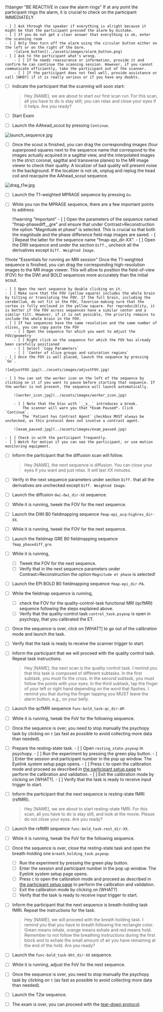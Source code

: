 
!!!danger "BE REACTIVE in case the alarm rings"
    If at any point the participant rings the alarm, it is crucial to check on the participant IMMEDIATELY.

    - [ ] Ask through the speaker if everything is alright because it might be that the participant pressed the alarm by mistake.
    - [ ] If you do not get a clear answer that everything is ok, enter the scanning room 
    - [ ] Only then turn off the alarm using the circular button either on the left or on the right of the bore.
        ![alarm_button](../assets/images/alarm_button.png)
    - [ ] Ask to the participant what's wrong. 
        - [ ] If he needs reassurance or information, provide it and confirm he can continue the scanning session. However, if you cannot communicate efficiently, take the participant out of the scanner.
        - [ ] If the participant does not feel well, provide assistance or call [WHO?] if it is really serious or if you have any doubts.

- [ ] Indicate the participant that the scanning will soon start:

    > Hey [NAME], we are about to start our first scan run.
    > For this scan, all you have to do is stay still; you can relax and close your eyes if it helps.
    > Are you ready?

- [ ] Start Exam
- [ ] Launch the AAhead_scout by pressing `Continue`.

![launch_sequence.jpg](../assets/images/launch_sequence.jpg)

- [ ] Once the scout is finished, you can drag the corresponding images (four superposed squares next to the sequence name that correspond to the images actually acquired in a sagittal view, and the interpolated images in the strict coronal, sagittal and transverse planes) to the MR image viewer to check their quality. A localizer of bad quality will present noise in the background. If the localizer is not ok, unplug and replug the head coil and reacquire the AAhead_scout sequence.

![drag_t1w.jpg](../assets/images/drag_t1w.jpg)

- [ ] Launch the T1-weighted MPRAGE sequence by pressing `Go`.
- [ ] While you run the MPRAGE sequence, there are a few important points to address:


    !!!warning "Important"
        - [ ] Open the parameters of the sequence named "fmap-phasediff__gre" and ensure that under Contrast>Reconstruction the option "Magnitude et phase" is selected. This is crucial so that both the magnitude and the phase difference field map images are saved.
        - [ ] Repeat the latter for the sequence name "fmap-epi_dir-XX".
        - [ ] Open the DWI sequence and under the section `Diff.`, uncheck all the derivatives except `Diff. Weighted Image`.

!!!note "Essentials for running an MRI session"
    Once the T1-weighted sequence is finished, you can drag the corresponding high-resolution images to the MR image viewer. This will allow to position the field-of-view (FOV) for the DWI and BOLD sequences more accurately than the initial scout.
        
    - [ ] Open the next sequence by double clicking on it.
    - [ ] Make sure that the FOV (yellow square) includes the whole brain by tilting or translating the FOV. If the full brain, including the cerebellum, do not fit in the FOV, favorise making sure that the cortex is fully enclosed in the yellow square. For reproduciblity, it is better if the FOV across sequences have a similar center and a similar tilt. However, if it is not possible, the priority remains to include the whole brain in the FOV. 
    - [ ] If two sequences have the same resolution and the same number of slices, you can copy paste the FOV
        - [ ] Open the sequence for which you want to adjust the FOV/geometry
        - [ ] Right click on the sequence for which the FOV has already been carefully positioned
        - [ ] Select `Copy Parameters`
        - [ ] `Center of slice groups and saturation regions`
    - [ ] Once the FOV is well placed, launch the sequence by pressing `Go`.

    ![adjustFOV.jpg](../assets/images/adjustFOV.jpg)

    - [ ] You can set the worker icon on the left of the sequence by clicking on it if you want to pause before starting that sequence. If the worker is not present, the sequence will launch automatically.

        ![worker_icon.jpg](../assets/images/worker_icon.jpg)

        - [ ] Note that the bloc with `__x__` introduces a break.
            The scanner will warn you that *Exam Paused*. Click `Continue`.
            The `Patient has Contrast Agent` checkbox MUST always be unchecked, as this protocol does not involve a contrast agent.

        ![exam_paused.jpg](../assets/images/exam_paused.jpg)

    - [ ] Check in with the participant frequently.
    - [ ] Watch for motion if you can see the participant, or use motion monitoring equipment.

- [ ] Inform the participant that the diffusion scan will follow.

    > Hey [NAME], the next sequence is diffusion. You can close your eyes if you want and just relax.
    > It will last XX minutes.

- [ ] Verify in the next sequence parameters under section `Diff.` that all the derivatives are unchecked except `Diff. Weighted Image`.
- [ ] Launch the diffusion `dwi-dwi_dir-XX` sequence.
- [ ] While it is running, tweek the FOV for the next sequence.
- [ ] Launch the DWI B0 fieldmapping sequence `fmap-epi_acq-highres_dir-XX`.
- [ ] While it is running, tweek the FOV for the next sequence.
- [ ] Launch the fieldmap GRE B0 fieldmapping sequence `fmap_phasediff_gre`.
- [ ] While it is running, 
    - [ ] Tweek the FOV for the next sequence.
    - [ ] Verify that in the next sequence parameters under Contrast>Reconstruction the option `Magnitude et phase` is selected!
- [ ] Launch the EPI BOLD B0 fieldmapping sequence `fmap-epi_dir-PA`. 
- [ ] While the fieldmap sequence is running,
    - [ ] check the FOV for the quality-control-task functional MRI (qcfMRI) sequence following the steps explained above.
    - [ ] Verify that the quality-control task `control_task.psyexp` is open in psychopy, that you calibrated the ET.
- [ ] Once the sequence is over, click on [WHAT?] to go out of the calibration mode and launch the task. 
- [ ] Verify that the task is ready to receive the scanner trigger to start.
- [ ] Inform the participant that we will proceed with the quality control task. Repeat task instructions.

    > Hey [NAME], the next scan is the quality control task.
    > I remind you that this task is composed of different subtasks.
    > In the first subtask, you must fix the cross.
    > In the second subtask, you must follow the points with your eyes. 
    > In the third subtask, tap the finger of your left or right hand depending on the word that flashes.
    > I remind you that during the finger tapping you MUST leave the alarm button, e.g., on your belly.

- [ ] Launch the qcfMRI sequence `func-bold_task-qc_dir-AP`.
- [ ] While it is running, tweak the FoV for the following sequence.
- [ ] Once the sequence is over, you need to stop manually the psychopy task by clicking on `t` (as fast as possible to avoid collecting more data than needed).
- [ ] Prepare the resting-state task.
        - [ ] Open `resting_state.psyexp` in psychopy.
        - [ ] Run the experiment by pressing the green play button. 
        - [ ] Enter the session and participant number in the pop up window. The Eyelink system setup page opens.
        - [ ] Press `C` to open the calibration mode and proceed as described in [the participant setup page](./participant-prep.md) to perform the calibration and validation.
        - [ ] Exit the calibration mode by clicking on [WHAT?].
        - [ ] Verify that the task is ready to receive input trigger to start.
- [ ] Inform the participant that the next sequence is resting-state fMRI (rsfMRI).

    > Hey [NAME], we are about to start resting-state fMRI.
    > For this scan, all you have to do is stay still, and look at the movie.
    > Please do not close your eyes.
    > Are you ready?

- [ ] Launch the rsfMRI sequence `func-bold_task-rest_dir-XX`.
- [ ] While it is running, tweak the FoV for the following sequence.
- [ ] Once the sequence is over, close the resting-state task and open the breath-holding one `breath_holding_task.psyexp`.
    - [ ] Run the experiment by pressing the green play button. 
    - [ ] Enter the session and participant number in the pop up window. The Eyelink system setup page opens.
    - [ ] Press `C` to open the calibration mode and proceed as described in [the participant setup page](./participant-prep.md) to perform the calibration and validation.
    - [ ] Exit the calibration mode by clicking on [WHAT?]
    - [ ] Verify that the task is ready to receive input trigger to start.

- [ ] Inform the participant that the next sequence is breath-holding task fMRI. Repeat the instructions for the task.

    > Hey [NAME], we will proceed with the breath holding task.
    > I remind you that you have to breath following the rectangle color.
    > Green means inhale, orange means exhale and red means hold.
    > Remember to not follow the breathing instructions during the first block and to exhale the small amount of air you have remaining at the end of the hold.
    > Are you ready?

- [ ] Launch the `func-bold_task-bht_dir-XX` sequence.
- [ ] While it is running, adjust the FoV for the next sequence. 
- [ ] Once the sequence is over, you need to stop manually the psychopy task by clicking on `t` (as fast as possible to avoid collecting more data than needed).
- [ ] Launch the T2w sequence.
- [ ] The exam is over, you can proceed with the [tear-down protocol](./tear-down.md).
